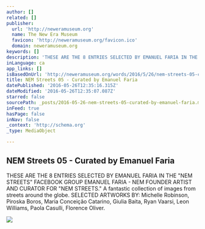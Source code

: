 ```yaml
---
author: []
related: []
publisher:
  url: 'http://neweramuseum.org'
  name: The New Era Museum
  favicon: 'http://neweramuseum.org/favicon.ico'
  domain: neweramuseum.org
keywords: []
description: 'THESE ARE THE 8 ENTRIES SELECTED BY EMANUEL FARIA IN THE "NEM STREETS" FACEBOOK GROUP EMANUEL FARIA - NEM FOUNDER ARTIST AND CURATOR FOR "NEM STREETS." A fantastic collection of images from streets around the globe. SELECTED ARTWORKS BY: Michelle Robinson, Piroska Boros, Maria Conceição Catarino, Giulia Baita, Ryan Vaarsi, Leon Williams, Paola Casulli, Florence Oliver.'
inLanguage: ca
app_links: []
isBasedOnUrl: 'http://neweramuseum.org/words/2016/5/26/nem-streets-05-curated-by-emanuel-faria'
title: NEM Streets 05 - Curated by Emanuel Faria
datePublished: '2016-05-26T12:35:16.315Z'
dateModified: '2016-05-26T12:35:07.087Z'
starred: false
sourcePath: _posts/2016-05-26-nem-streets-05-curated-by-emanuel-faria.md
inFeed: true
hasPage: false
inNav: false
_context: 'http://schema.org'
_type: MediaObject

---
```

<article style=""><h1>NEM Streets 05 - Curated by Emanuel Faria</h1><p>THESE ARE THE 8 ENTRIES SELECTED BY EMANUEL FARIA IN THE "NEM STREETS" FACEBOOK GROUP EMANUEL FARIA - NEM FOUNDER ARTIST AND CURATOR FOR "NEM STREETS." A fantastic collection of images from streets around the globe. SELECTED ARTWORKS BY: Michelle Robinson, Piroska Boros, Maria Conceição Catarino, Giulia Baita, Ryan Vaarsi, Leon Williams, Paola Casulli, Florence Oliver.</p><img src="http://static1.squarespace.com/static/50e5b834e4b0837383d7bb18/50e5b834e4b0837383d7bb1f/5746e91cc6fc08b44da90bd9/1464265361689/13241323_10209331289390350_3714832323271581072_n.jpg?format=1000w" /></article>